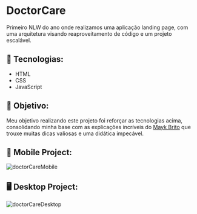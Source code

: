# DoctorCare
Primeiro NLW do ano onde realizamos uma aplicação landing page, com uma arquitetura visando reaproveitamento de código e um projeto escalável.

## 👾 Tecnologias:
- HTML
- CSS
- JavaScript

## 🎯 Objetivo: 
Meu objetivo realizando este projeto foi reforçar as tecnologias acima, consolidando minha base com as explicações incríveis do <a href= "https://www.linkedin.com/in/maykbrito/">Mayk Brito</a> 
que trouxe muitas dicas valiosas e uma didática impecável.

## 📱 Mobile Project:
![doctorCareMobile](https://user-images.githubusercontent.com/69720222/167513362-1f4c2927-2a64-42e8-8367-c06d8496527b.gif)

## 🖥 Desktop Project:
![doctorCareDesktop](https://user-images.githubusercontent.com/69720222/168158801-cffb40b9-2eb0-4243-ba2f-408da3c08124.gif)
